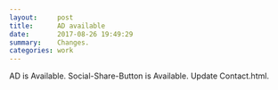 ```yaml
---
layout:     post
title:      AD available
date:       2017-08-26 19:49:29
summary:    Changes.
categories: work
---
```


AD is Available.
Social-Share-Button is Available.
Update Contact.html.
